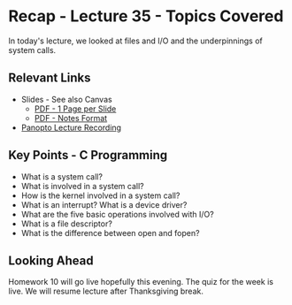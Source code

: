 # Recap - Lecture 35 - Topics Covered

In today's lecture, we looked at files and I/O and the underpinnings of system calls.  

## Relevant Links

* Slides - See also Canvas
   * [PDF - 1 Page per Slide](https://canvas.nd.edu/files/4331952/download?download_frd=1)
   * [PDF - Notes Format](https://canvas.nd.edu/files/4331950/download?download_frd=1)
* [Panopto Lecture Recording](https://notredame.hosted.panopto.com/Panopto/Pages/Viewer.aspx?id=72fdf9cf-8b86-46f0-90c4-b2330123575d)


## Key Points - C Programming

* What is a system call?
* What is involved in a system call?
* How is the kernel involved in a system call?
* What is an interrupt? What is a device driver?
* What are the five basic operations involved with I/O?
* What is a file descriptor?
* What is the difference between open and fopen?

## Looking Ahead

Homework 10 will go live hopefully this evening.  The quiz for the week is live.  We will resume lecture after Thanksgiving break.   